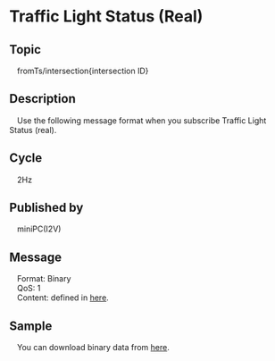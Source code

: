 # Traffic Light Status (Real)

## Topic  

&emsp;fromTs/intersection{intersection ID}

## Description  

&emsp;Use the following message format when you subscribe Traffic Light Status (real).

## Cycle  

&emsp;2Hz

## Published by  

&emsp;miniPC(I2V)

## Message  

&emsp;Format: Binary  
&emsp;QoS: 1  
&emsp;Content: defined in [here](https://drive.google.com/file/d/13o8RvgGZpGArjHAclBdeWPiowkh2UyMu/view).

## Sample  

&emsp;You can download binary data from [here](https://github.com/wp-wcm/city/blob/main/projects/traffic-signal/internal/test/message/keib_case_1A.bin).
